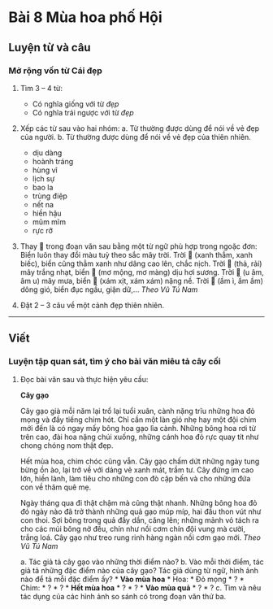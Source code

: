 # Bài 8 Mùa hoa phố Hội

## Luyện từ và câu

### Mở rộng vốn từ Cái đẹp

1.  Tìm 3 – 4 từ:
    *   Có nghĩa giống với từ *đẹp*
    *   Có nghĩa trái ngược với từ *đẹp*

2.  Xếp các từ sau vào hai nhóm:
    a. Từ thường được dùng để nói về vẻ đẹp của người.
    b. Từ thường được dùng để nói về vẻ đẹp của thiên nhiên.
    *   dịu dàng
    *   hoành tráng
    *   hùng vĩ
    *   lịch sự
    *   bao la
    *   trùng điệp
    *   nết na
    *   hiền hậu
    *   mũm mĩm
    *   rực rỡ

3.  Thay 🌸 trong đoạn văn sau bằng một từ ngữ phù hợp trong ngoặc đơn:
    Biển luôn thay đổi màu tuỳ theo sắc mây trời. Trời 🌸 (xanh thẳm, xanh biếc), biển cũng thẳm xanh như dâng cao lên, chắc nịch. Trời 🌸 (thả, rải) mây trắng nhạt, biển 🌸 (mơ mộng, mơ màng) dịu hơi sương. Trời 🌸 (u âm, âm u) mây mưa, biển 🌸 (xám xịt, xám xám) nặng nề. Trời 🌸 (ầm ì, ầm ầm) dông gió, biển đục ngầu, giận dữ,...
    *Theo Vũ Tú Nam*

4.  Đặt 2 – 3 câu về một cảnh đẹp thiên nhiên.

---

## Viết

### Luyện tập quan sát, tìm ý cho bài văn miêu tả cây cối

1.  Đọc bài văn sau và thực hiện yêu cầu:

    **Cây gạo**

    Cây gạo già mỗi năm lại trổ lại tuổi xuân, cành nặng trĩu những hoa đỏ mọng và đầy tiếng chim hót. Chỉ cần một làn gió nhẹ hay một đội chim mới đến là có ngay mấy bông hoa gạo lìa cành. Những bông hoa rơi từ trên cao, đài hoa nặng chúi xuống, những cánh hoa đỏ rực quay tít như chong chóng nom thật đẹp.

    Hết mùa hoa, chim chóc cũng vẫn. Cây gạo chấm dứt những ngày tung bừng ồn ào, lại trở về với dáng vẻ xanh mát, trầm tư. Cây đứng im cao lớn, hiền lành, làm tiêu cho những con đò cập bến và cho những đứa con về thăm quê mẹ.

    Ngày tháng qua đi thật chậm mà cũng thật nhanh. Những bông hoa đỏ đó ngày nào đã trở thành những quả gạo múp míp, hai đầu thon vút như con thoi. Sợi bông trong quả đầy dần, căng lên; những mảnh vỏ tách ra cho các múi bông nở đều, chín như nồi cơm chín đội vung mà cười, trắng loá. Cây gạo như treo rung rinh hàng ngàn nồi cơm gạo mới.
    *Theo Vũ Tú Nam*

    a. Tác giả tả cây gạo vào những thời điểm nào?
    b. Vào mỗi thời điểm, tác giả tả những đặc điểm nào của cây gạo? Tác giả dùng từ ngữ, hình ảnh nào để tả mỗi đặc điểm ấy?
        *   **Vào mùa hoa**
            *   Hoa:
                *   Đỏ mọng
                *   ?
            *   Chim:
                *   ?
                *   ?
        *   **Hết mùa hoa**
            *   ?
            *   ?
        *   **Vào mùa quả**
            *   ?
            *   ?
    c. Tìm và nêu tác dụng của các hình ảnh so sánh có trong đoạn văn thứ ba.
